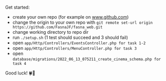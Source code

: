 Get started:

- create your own repo (for example on www.github.com)
- change the origin to your own repo with `git remote set-url origin https://github.com/FasnaJF/fasna_web.git`
- change working directory to repo dir
- run `./setup.sh` (1 test should succeed and 3 should fail)
- open `app/Http/Controllers/EventsController.php for task 1-2`
- open `app/Http/Controllers/MenuController.php for task 3`
- open `database/migrations/2022_06_13_075211_create_cinema_schema.php for task 4`


Good luck! 🍀🚀
